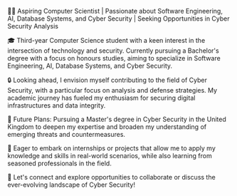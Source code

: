 👨‍💻 Aspiring Computer Scientist | Passionate about Software Engineering, AI, Database Systems, and Cyber Security | Seeking Opportunities in Cyber Security Analysis

🎓 Third-year Computer Science student with a keen interest in the intersection of technology and security. Currently pursuing a Bachelor's degree with a focus on honours studies, aiming to specialize in Software Engineering, AI, Database Systems, and Cyber Security.

🔒 Looking ahead, I envision myself contributing to the field of Cyber Security, with a particular focus on analysis and defense strategies. My academic journey has fueled my enthusiasm for securing digital infrastructures and data integrity.

🎯 Future Plans: Pursuing a Master's degree in Cyber Security in the United Kingdom to deepen my expertise and broaden my understanding of emerging threats and countermeasures.

💼 Eager to embark on internships or projects that allow me to apply my knowledge and skills in real-world scenarios, while also learning from seasoned professionals in the field.

🚀 Let's connect and explore opportunities to collaborate or discuss the ever-evolving landscape of Cyber Security!
